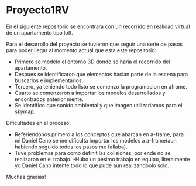 # Proyecto1RV

En el siguiente repositorio se encontrara con un recorrido en realidad virtual de un apartamento tipo loft.

Para el desarrollo del proyecto se tuvieron que seguir una serie de pasos para poder llegar al momento actual que esta este repositorio:
- Primero se modelo el entorno 3D donde se haria el recorrido del apartamento.
- Despues se identificaron que elementos hacian parte de la escena para buscarlos e implementarlos.
- Tercero, ya teniendo todo listo se comenzo la programacion en aframe.
- Cuarto se comenzaron a importar los modelos desarrollados y encontrados anterior mente.
- Se identifico que sonido ambiental y que imagen utilizariamos para el skymap.

Dificultades en el proceso:
- Referiendonos primero a los conceptos que abarcan en a-frame, para mi Daniel Cano se me dificulta importar los modelos a a-frame(aun habiendo seguido todos los pasos me fallaba).
- Tuve problemas para como definit las colisiones, por ende no se realizaron en el trabajo.
-Hubo un pesimo trabajo en equipo, literalmente yo Daniel Cano intente todo lo que pude aun realizandoolo solo.

Muchas gracias!